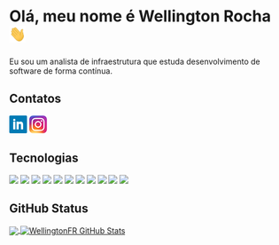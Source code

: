 # Olá, meu nome é Wellington Rocha <img src="https://raw.githubusercontent.com/WellingtonFR/WellingtonFR/main/wave.gif" width="30px" height="30px" />

Eu sou um analista de infraestrutura que estuda desenvolvimento de software de forma contínua.

## Contatos
[![Linkedin][1.1]][1]
[![Instagram][1.2]][2]

## Tecnologias
![](https://img.shields.io/badge/JavaScript-informational?style=for-the-badge&logo=javascript&logoColor=black&color=f0db4f)
![](https://img.shields.io/badge/Typescript-informational?style=for-the-badge&logo=typescript&logoColor=white&color=3178c6)
![](https://img.shields.io/badge/React-informational?style=for-the-badge&logo=react&logoColor=black&color=88dded)
![](https://img.shields.io/badge/Next.Js-informational?style=for-the-badge&logo=next.js&logoColor=white&color=1571ab)
![](https://img.shields.io/badge/Node.Js-informational?style=for-the-badge&logo=Node.js&logoColor=white&color=3C873A)
![](https://img.shields.io/badge/HTML-informational?style=for-the-badge&logo=html5&logoColor=white&color=f06529)
![](https://img.shields.io/badge/CSS-informational?style=for-the-badge&logo=css3&logoColor=white&color=264de4)
![](https://img.shields.io/badge/GIT-informational?style=for-the-badge&logo=Git&logoColor=white&color=de411d)
![](https://img.shields.io/badge/Linux-informational?style=for-the-badge&logo=linux&logoColor=white&color=e95420)
![](https://img.shields.io/badge/Bash-informational?style=for-the-badge&logo=gnu-bash&logoColor=white&color=66a62e)
![](https://img.shields.io/badge/Powershell-informational?style=for-the-badge&logo=gnu-bash&logoColor=white&color=1571ab)

## GitHub Status

<a href="https://github.com/WellingtonFR/WellingtonFR">
  <img align="center" src="https://github-readme-stats.vercel.app/api/top-langs/?username=WellingtonFR&title_color=ffffff&text_color=c9cacc&icon_color=2bbc8a&bg_color=1d1f21&langs_count=5&count_private=true" />
</a>
<a href="https://github.com/WellingtonFR/WellingtonFR">
  <img align="center" src="https://github-readme-stats.vercel.app/api?username=WellingtonFR&show_icons=true&line_height=40&count_private=true&title_color=ffffff&text_color=c9cacc&icon_color=2bbc8a&bg_color=1d1f21" alt="WellingtonFR GitHub Stats" />
</a>

[1]: http://www.linkedin.com/in/wellington-de-freitas-rocha-a845231b9
[1.1]: https://raw.githubusercontent.com/WellingtonFR/WellingtonFR/main/LinkedinLogo.png

[2]: https://www.instagram.com/wellington.f.r/
[1.2]: https://raw.githubusercontent.com/WellingtonFR/WellingtonFR/main/InstagramLogo.png

[3]: mailto:wellingtondfr@gmail.com
[1.3]: https://raw.githubusercontent.com/WellingtonFR/WellingtonFR/main/gmailLogo.png
